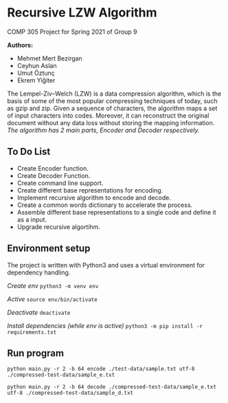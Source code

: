 # Recursive LZW Algorithm

COMP 305 Project for Spring 2021 of Group 9

**Authors:**

 - Mehmet Mert Bezirgan
 - Ceyhun Aslan
 - Umut Öztunç
 - Ekrem Yiğiter

The Lempel-Ziv–Welch (LZW) is a data compression algorithm, which is the basis of some of the most popular compressing techniques of today, such as gzip and zip. Given a sequence of characters, the algorithm maps a set of input characters into codes. Moreover, it can reconstruct the original document without any data loss without storing the mapping information. *The algorithm has 2 main parts, Encoder and Decoder respectively.*

## To Do List

- Create Encoder function.
- Create Decoder Function.
- Create command line support.
- Create different base representations for encoding.
- Implement recursive algorithm to encode and decode.
- Create a common words dictionary to accelerate the process.
- Assemble different base representations to a single code and define it as a input.
- Upgrade recursive algortihm.

## Environment setup

The project is written with Python3 and uses a virtual environment for dependency handling.

*Create env* `python3 -m venv env`

*Active* `source env/bin/activate`

*Deactivate* `deactivate`

*Install dependencies (while env is active)* `python3 -m pip install -r requirements.txt`

## Run program

`python main.py -r 2 -b 64 encode ./test-data/sample.txt utf-8 ./compressed-test-data/sample_e.txt`

`python main.py -r 2 -b 64 decode ./compressed-test-data/sample_e.txt utf-8 ./compressed-test-data/sample_d.txt`
